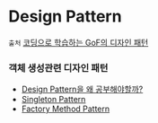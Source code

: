 # Design Pattern

`출처` [코딩으로 학습하는 GoF의 디자인 패턴](https://www.inflearn.com/course/%EB%94%94%EC%9E%90%EC%9D%B8-%ED%8C%A8%ED%84%B4/dashboard)

### 객체 생성관련 디자인 패턴
- [Design Pattern을 왜 공부해야할까?](https://velog.io/@ililil9482/Design-Pattern%EC%9D%84-%EC%99%9C-%EA%B3%B5%EB%B6%80%ED%95%B4%EC%95%BC%ED%95%A0%EA%B9%8C)
- [Singleton Pattern](https://velog.io/@ililil9482/Singleton-Pattern)
- [Factory Method Pattern](https://velog.io/@ililil9482/Factory-Method-Pattern)